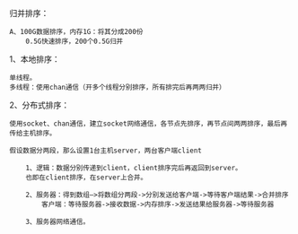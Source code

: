 归并排序：
    
    A、100G数据排序，内存1G：将其分成200份
        0.5G快速排序，200个0.5G归并
        
1、本地排序：

    单线程。
    多线程：使用chan通信（开多个线程分别排序，所有排完后再两两归并）

2、分布式排序：
    
    使用socket、chan通信，建立socket网络通信，各节点先排序，再节点间两两排序，最后再传给主机排序。
    
    假设数据分两段，那么设置1台主机server，两台客户端client
    
        1、逻辑：数据分别传递到client，client排序完后再返回到server。
        也即在client排序，在server上合并。
        
        2、服务器：得到数组—>将数组分两段->分别发送给客户端->等待客户端结果->合并排序
            客户端：等待服务器->接收数据->内存排序->发送结果给服务器->等待服务器
        
        3、服务器网络通信。
    
